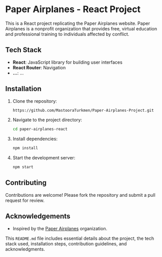 # Paper Airplanes - React Project

This is a React project replicating the Paper Airplanes website. Paper Airplanes is a nonprofit organization that provides free, virtual education and professional training to individuals affected by conflict.

## Tech Stack

- **React**: JavaScript library for building user interfaces
- **React Router**: Navigation
- **...**: ...

## Installation

1. Clone the repository:

   ```bash
   https://github.com/MastooraTurkmen/Paper-Airplanes-Project.git
   ```

2. Navigate to the project directory:

   ```bash
   cd paper-airplanes-react
   ```

3. Install dependencies:

   ```bash
   npm install
   ```

4. Start the development server:
   ```bash
   npm start
   ```

## Contributing

Contributions are welcome! Please fork the repository and submit a pull request for review.

## Acknowledgements

- Inspired by the [Paper Airplanes](https://www.paper-airplanes.org/) organization.

This `README.md` file includes essential details about the project, the tech stack used, installation steps, contribution guidelines, and acknowledgments.
